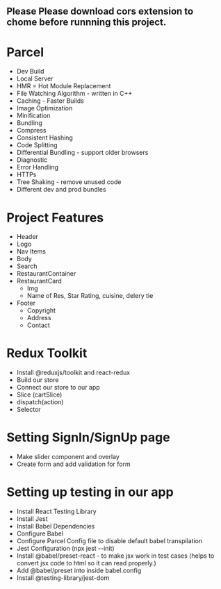 ## Please Please download cors extension to chome before runnning this project.

# Parcel

- Dev Build
- Local Server
- HMR = Hot Module Replacement
- File Watching Algorithm - written in C++
- Caching - Faster Builds
- Image Optimization
- Minification
- Bundling
- Compress
- Consistent Hashing
- Code Splitting
- Differential Bundling - support older browsers
- Diagnostic
- Error Handling
- HTTPs
- Tree Shaking - remove unused code
- Different dev and prod bundles

# Project Features

- Header
- Logo
- Nav Items
- Body
- Search
- RestaurantContainer
- RestaurantCard
  - Img
  - Name of Res, Star Rating, cuisine, delery tie
- Footer
  - Copyright
  - Address
  - Contact

# Redux Toolkit

- Install @reduxjs/toolkit and react-redux
- Build our store
- Connect our store to our app
- Slice (cartSlice)
- dispatch(action)
- Selector

# Setting SignIn/SignUp page

- Make slider component and overlay
- Create form and add validation for form

# Setting up testing in our app

- Install React Testing Library
- Install Jest
- Install Babel Dependencies
- Configure Babel
- Configure Parcel Config file to disable default babel transpilation
- Jest Configuration (npx jest --init)
- Install @babel/preset-react - to make jsx work in test cases (helps to convert jsx code to html so it can read properly.)
- Add @babel/preset into inside babel.config
- Install @testing-library/jest-dom
